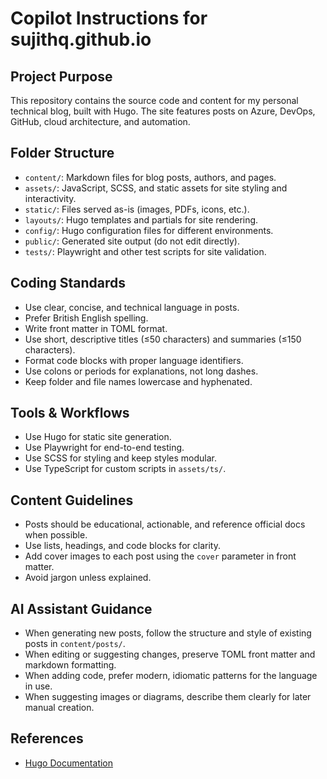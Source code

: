 # Copilot Instructions for sujithq.github.io

## Project Purpose
This repository contains the source code and content for my personal technical blog, built with Hugo. The site features posts on Azure, DevOps, GitHub, cloud architecture, and automation.

## Folder Structure
- `content/`: Markdown files for blog posts, authors, and pages.
- `assets/`: JavaScript, SCSS, and static assets for site styling and interactivity.
- `static/`: Files served as-is (images, PDFs, icons, etc.).
- `layouts/`: Hugo templates and partials for site rendering.
- `config/`: Hugo configuration files for different environments.
- `public/`: Generated site output (do not edit directly).
- `tests/`: Playwright and other test scripts for site validation.

## Coding Standards
- Use clear, concise, and technical language in posts.
- Prefer British English spelling.
- Write front matter in TOML format.
- Use short, descriptive titles (≤50 characters) and summaries (≤150 characters).
- Format code blocks with proper language identifiers.
- Use colons or periods for explanations, not long dashes.
- Keep folder and file names lowercase and hyphenated.

## Tools & Workflows
- Use Hugo for static site generation.
- Use Playwright for end-to-end testing.
- Use SCSS for styling and keep styles modular.
- Use TypeScript for custom scripts in `assets/ts/`.

## Content Guidelines
- Posts should be educational, actionable, and reference official docs when possible.
- Use lists, headings, and code blocks for clarity.
- Add cover images to each post using the `cover` parameter in front matter.
- Avoid jargon unless explained.

## AI Assistant Guidance
- When generating new posts, follow the structure and style of existing posts in `content/posts/`.
- When editing or suggesting changes, preserve TOML front matter and markdown formatting.
- When adding code, prefer modern, idiomatic patterns for the language in use.
- When suggesting images or diagrams, describe them clearly for later manual creation.

## References
- [Hugo Documentation](https://gohugo.io/documentation/)
